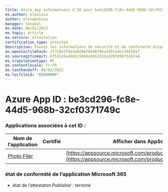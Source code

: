 ```yaml
---
title: Azure App informations d’ID pour be3cd296-fc8e-44d5-968b-32cf0371749c
ms.author: elmalova
author: elenamalova
manager: tonybal
ms.date: 06/01/2022
ms.topic: article
ms.service: attestation
certification_type: attested
description: Toutes les informations de sécurité et de conformité disponibles pour be3cd296-fc8e-44d5-968b-32cf0371749c.
ms.openlocfilehash: 3f7c8e1f8e2e8d9878490f06a16911de1f8410a7
ms.sourcegitcommit: bf531e5ed502c5940a365322da320749873267a4
ms.translationtype: MT
ms.contentlocale: fr-FR
ms.lasthandoff: 06/02/2022
ms.locfileid: "65849895"
---
```

# <a name="azure-app-id-be3cd296-fc8e-44d5-968b-32cf0371749c"></a>Azure App ID : be3cd296-fc8e-44d5-968b-32cf0371749c


### <a name="apps-associated-with-this-id"></a>Applications associées à cet ID :
| **Nom de l’application** | **Certifié** | **Afficher dans AppSource** |
|--------------|---------------|-----------------------|
| [Photo Filer](../forward/WA200003881.md) |  | [https://appsource.microsoft.com/product/office/WA200003881](https://appsource.microsoft.com/product/office/WA200003881) |

### <a name="microsoft-365-app-compliance-status"></a>état de conformité de l’application Microsoft 365
- état de l’attestaton Publisher : terminé
